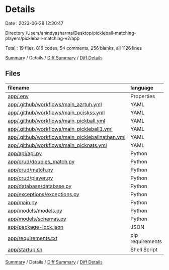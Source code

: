 # Details

Date : 2023-06-28 12:30:47

Directory /Users/anindyasharma/Desktop/pickleball-matching-players/pickleball-matching-v2/app

Total : 19 files,  816 codes, 54 comments, 256 blanks, all 1126 lines

[Summary](results.md) / Details / [Diff Summary](diff.md) / [Diff Details](diff-details.md)

## Files
| filename | language | code | comment | blank | total |
| :--- | :--- | ---: | ---: | ---: | ---: |
| [app/.env](/app/.env) | Properties | 0 | 0 | 1 | 1 |
| [app/.github/workflows/main_azrtuh.yml](/app/.github/workflows/main_azrtuh.yml) | YAML | 47 | 4 | 13 | 64 |
| [app/.github/workflows/main_pciskss.yml](/app/.github/workflows/main_pciskss.yml) | YAML | 47 | 4 | 13 | 64 |
| [app/.github/workflows/main_pickball.yml](/app/.github/workflows/main_pickball.yml) | YAML | 47 | 4 | 13 | 64 |
| [app/.github/workflows/main_pickleball1.yml](/app/.github/workflows/main_pickleball1.yml) | YAML | 47 | 4 | 13 | 64 |
| [app/.github/workflows/main_pickleballnathan.yml](/app/.github/workflows/main_pickleballnathan.yml) | YAML | 47 | 4 | 13 | 64 |
| [app/.github/workflows/main_picknats.yml](/app/.github/workflows/main_picknats.yml) | YAML | 47 | 4 | 13 | 64 |
| [app/api/api.py](/app/api/api.py) | Python | 114 | 9 | 27 | 150 |
| [app/crud/doubles_match.py](/app/crud/doubles_match.py) | Python | 94 | 1 | 29 | 124 |
| [app/crud/match.py](/app/crud/match.py) | Python | 69 | 1 | 26 | 96 |
| [app/crud/player.py](/app/crud/player.py) | Python | 56 | 6 | 27 | 89 |
| [app/database/database.py](/app/database/database.py) | Python | 20 | 6 | 10 | 36 |
| [app/exceptions/exceptions.py](/app/exceptions/exceptions.py) | Python | 46 | 1 | 22 | 69 |
| [app/main.py](/app/main.py) | Python | 19 | 4 | 6 | 29 |
| [app/models/models.py](/app/models/models.py) | Python | 42 | 0 | 9 | 51 |
| [app/models/schemas.py](/app/models/schemas.py) | Python | 61 | 2 | 18 | 81 |
| [app/package-lock.json](/app/package-lock.json) | JSON | 6 | 0 | 1 | 7 |
| [app/requirements.txt](/app/requirements.txt) | pip requirements | 6 | 0 | 1 | 7 |
| [app/startup.sh](/app/startup.sh) | Shell Script | 1 | 0 | 1 | 2 |

[Summary](results.md) / Details / [Diff Summary](diff.md) / [Diff Details](diff-details.md)